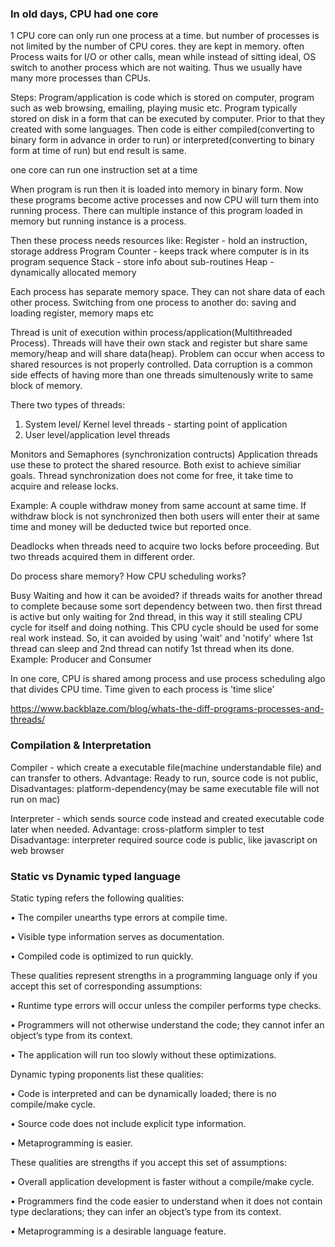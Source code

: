 ### In old days, CPU had one core

1 CPU core can only run one process at a time. but number of processes is not limited by the number of CPU cores. they are kept in memory. often Process waits for I/O or other calls, mean while instead of sitting ideal, OS switch to another process which are not waiting. Thus we usually have many more processes than CPUs. 

Steps:
Program/application is code which is stored on computer, program such as web browsing, emailing, playing music etc. Program typically stored on disk in a form that can be executed by computer. Prior to that they created with some languages. Then code is either compiled(converting to binary form in advance in order to run) or interpreted(converting to binary form at time of run) but end result is same. 

one core can run one instruction set at a time

When program is run then it is loaded into memory in binary form. Now these programs become active processes and now CPU will turn them into running process. There can multiple instance of this program loaded in memory but running instance is a process.

Then these process needs resources like:
Register - hold an instruction, storage address
Program Counter - keeps track where computer is in its program sequence
Stack - store info about sub-routines
Heap - dynamically allocated memory

Each process has separate memory space. They can not share data of each other process. Switching from one process to another do: saving and loading register, memory maps etc

Thread is unit of execution within process/application(Multithreaded Process). Threads will have their own stack and register but share same memory/heap and will share data(heap). Problem can occur when access to shared resources is not properly controlled. Data corruption is a common side effects of having more than one threads simultenously write to same block of memory.

There two types of threads: 
1) System level/ Kernel level threads - starting point of application
2) User level/application level threads 

Monitors and Semaphores (synchronization contructs)
Application threads use these to protect the shared resource. Both exist to achieve similiar goals. Thread synchronization does not come for free, it take time to acquire and release locks.

Example: A couple withdraw money from same account at same time. If withdraw block is not synchronized then both users will enter their at same time and money will be deducted twice but reported once.



Deadlocks
when threads need to acquire two locks before proceeding. But two threads acquired them in different order.


Do process share memory?
How CPU scheduling works?
	

Busy Waiting and how it can be avoided?
if threads waits for another thread to complete because some sort dependency between two. then first thread is active but only waiting for 2nd thread, in this way it still stealing CPU cycle for itself and doing nothing. This CPU cycle should be used for some real work instead. So, it can avoided by using 'wait' and 'notify' where 1st thread can sleep and 2nd thread can notify 1st thread when its done.
Example: Producer and Consumer	




In one core, CPU is shared among process and use process scheduling algo that divides CPU time. Time given to each process is 'time slice'


https://www.backblaze.com/blog/whats-the-diff-programs-processes-and-threads/

### Compilation & Interpretation

Compiler - which create a executable file(machine understandable file) and can transfer to others.
 Advantage:
  Ready to run, source code is not public, 
 Disadvantages:
  platform-dependency(may be same executable file will not run on mac)

Interpreter - which sends source code instead and created executable code later when needed. 
Advantage:
  cross-platform
  simpler to test
Disadvantage:
  interpreter required
  source code is public, like javascript on web browser

### Static vs Dynamic typed language
  
Static typing refers the following qualities:

• The compiler unearths type errors at compile time.

• Visible type information serves as documentation.

• Compiled code is optimized to run quickly.

These qualities represent strengths in a programming language only if you accept this set of corresponding assumptions:

• Runtime type errors will occur unless the compiler performs type checks.

• Programmers will not otherwise understand the code; they cannot infer an object’s type from its context.

• The application will run too slowly without these optimizations. 

Dynamic typing proponents list these qualities:

• Code is interpreted and can be dynamically loaded; there is no compile/make cycle.

• Source code does not include explicit type information.

• Metaprogramming is easier.

These qualities are strengths if you accept this set of assumptions:

• Overall application development is faster without a compile/make cycle.

• Programmers find the code easier to understand when it does not contain type declarations; they can infer an object’s type from its context.

• Metaprogramming is a desirable language feature. 

